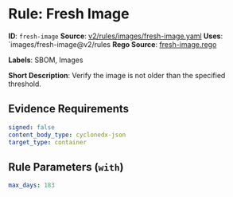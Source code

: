# Rule: Fresh Image

**ID**: `fresh-image`
**Source**: [v2/rules/images/fresh-image.yaml](https://github.com/scribe-public/sample-policies/v2/rules/images/fresh-image.yaml)
**Uses**: `images/fresh-image@v2/rules
**Rego Source**: [fresh-image.rego](https://github.com/scribe-public/sample-policies/v2/rules/images/fresh-image.rego)

**Labels**: SBOM, Images

**Short Description**: Verify the image is not older than the specified threshold.

## Evidence Requirements

```yaml
signed: false
content_body_type: cyclonedx-json
target_type: container
```
## Rule Parameters (`with`)

```yaml
max_days: 183
```
